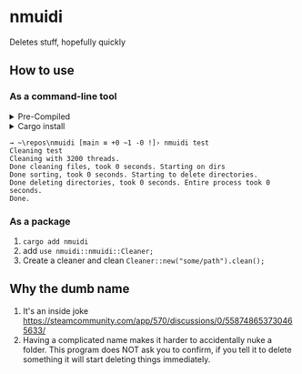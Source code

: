 # nmuidi

Deletes stuff, hopefully quickly

## How to use

### As a command-line tool

<details>
<summary>Pre-Compiled</summary>

[Download nmuidi for Windows](https://nightly.link/Dillonb/nmuidi/workflows/build/main/nmuidi-windows.zip). The easiest way to use it in Windows is to make a folder (something like `C:\bin`) and add that folder to your path. Then add `nmuidi.exe` file you downloaded to that folder and restart any terminals you have open.

Then you can run `nmuidi /path/to/some/dir` and you should see some output like the following:
</details>
<details>
<summary>Cargo install</summary>
To install `nmuidi` using Cargo, run the following command:

```bash
cargo install nmuidi
```

Then you can run `nmuidi /path/to/some/dir` and you should see some output like the following:
</details>


```PS
→ ~\repos\nmuidi [main ≡ +0 ~1 -0 !]› nmuidi test
Cleaning test
Cleaning with 3200 threads.
Done cleaning files, took 0 seconds. Starting on dirs
Done sorting, took 0 seconds. Starting to delete directories.
Done deleting directories, took 0 seconds. Entire process took 0 seconds.
Done.
```

### As a package

1. `cargo add nmuidi`
2. add `use nmuidi::nmuidi::Cleaner;`
3. Create a cleaner and clean `Cleaner::new("some/path").clean();`


## Why the dumb name

1. It's an inside joke <https://steamcommunity.com/app/570/discussions/0/558748653730465633/>
2. Having a complicated name makes it harder to accidentally nuke a folder. This program does NOT ask you to confirm, if you tell it to delete something it will start deleting things immediately.

